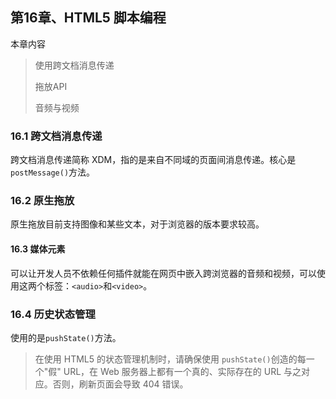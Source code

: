 ## 第16章、HTML5 脚本编程

本章内容

> 使用跨文档消息传递
>
> 拖放API
>
> 音频与视频

### 16.1 跨文档消息传递

跨文档消息传递简称 XDM，指的是来自不同域的页面间消息传递。核心是`postMessage()`方法。

### 16.2 原生拖放

原生拖放目前支持图像和某些文本，对于浏览器的版本要求较高。

#### 16.3 媒体元素

可以让开发人员不依赖任何插件就能在网页中嵌入跨浏览器的音频和视频，可以使用这两个标签：`<audio>`和`<video>`。

### 16.4 历史状态管理

使用的是`pushState()`方法。

> 在使用 HTML5 的状态管理机制时，请确保使用 `pushState()`创造的每一个"假" URL，在 Web 服务器上都有一个真的、实际存在的 URL 与之对应。否则，刷新页面会导致 404 错误。





<audio>֖<video><!--EndFragment-->

</video></audio>

<audio>֖<video><!--EndFragment-->

</video></audio>
